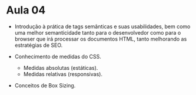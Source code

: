 # Aula 04

- Introdução à prática de tags semânticas e suas usabilidades, bem como uma melhor semanticidade tanto para o desenvolvedor como para o browser que irá processar os documentos HTML, tanto melhorando as estratégias de SEO.
- Conhecimento de medidas do CSS.
    - Medidas absolutas (estáticas).
    - Medidas relativas (responsivas).

- Conceitos de Box Sizing.
